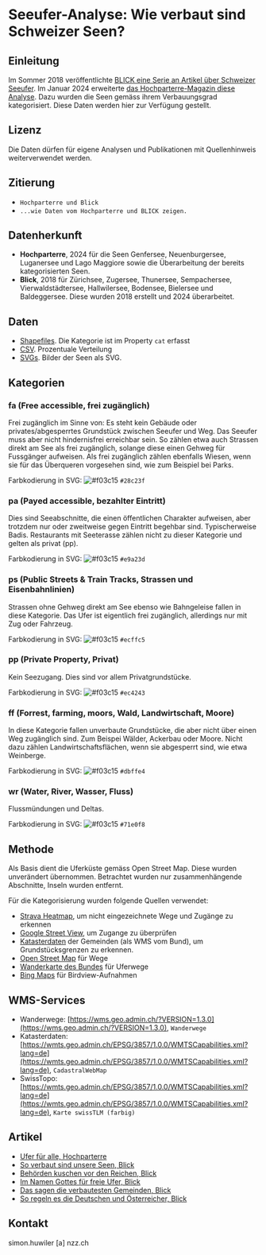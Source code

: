 # Seeufer-Analyse: Wie verbaut sind Schweizer Seen?
## Einleitung
Im Sommer 2018 veröffentlichte [BLICK eine Serie an Artikel über Schweizer Seeufer](https://www.blick.ch/storytelling/2018/seeanalyse/). Im Januar 2024 erweiterte [das Hochparterre-Magazin diese Analyse](https://www.hochparterre.ch/nachrichten/ineigenersache/hochparterre-im-januar-2024). Dazu wurden die Seen gemäss ihrem Verbauungsgrad kategorisiert. Diese Daten werden hier zur Verfügung gestellt.

## Lizenz
Die Daten dürfen für eigene Analysen und Publikationen mit Quellenhinweis weiterverwendet werden.

## Zitierung
* `Hochparterre und Blick`
* `...wie Daten vom Hochparterre und BLICK zeigen.`

## Datenherkunft
* **Hochparterre**, 2024 für die Seen Genfersee, Neuenburgersee, Luganersee und Lago Maggiore sowie die Überarbeitung der bereits kategorisierten Seen.
* **Blick**, 2018 für Zürichsee, Zugersee, Thunersee, Sempachersee, Vierwaldstädtersee, Hallwilersee, Bodensee, Bielersee und Baldeggersee. Diese wurden 2018 erstellt und 2024 überarbeitet.

## Daten
* [Shapefiles](Daten/shapefiles). Die Kategorie ist im Property `cat` erfasst
* [CSV](Daten/csv). Prozentuale Verteilung
* [SVGs](Daten/svg). Bilder der Seen als SVG.

## Kategorien
### fa (Free accessible, frei zugänglich)
Frei zugänglich im Sinne von: Es steht kein Gebäude oder privates/abgesperrtes Grundstück zwischen Seeufer und Weg. Das Seeufer muss aber nicht hindernisfrei erreichbar sein. So zählen etwa auch Strassen direkt am See als frei zugänglich, solange diese einen Gehweg für Fussgänger aufweisen. Als frei zugänglich zählen ebenfalls Wiesen, wenn sie für das Überqueren vorgesehen sind, wie zum Beispiel bei Parks.

Farbkodierung in SVG: ![#f03c15](https://placehold.co/15x15/28c23f/28c23f.png) `#28c23f`

### pa (Payed accessible, bezahlter Eintritt)
Dies sind Seeabschnitte, die einen öffentlichen Charakter aufweisen, aber trotzdem nur oder zweitweise gegen Eintritt begehbar sind. Typischerweise Badis. Restaurants mit Seeterasse zählen nicht zu dieser Kategorie und gelten als privat (pp).

Farbkodierung in SVG: ![#f03c15](https://placehold.co/15x15/e9a23d/e9a23d.png) `#e9a23d`

### ps (Public Streets & Train Tracks, Strassen und Eisenbahnlinien)
Strassen ohne Gehweg direkt am See ebenso wie Bahngeleise fallen in diese Kategorie. Das Ufer ist eigentlich frei zugänglich, allerdings nur mit Zug oder Fahrzeug.

Farbkodierung in SVG: ![#f03c15](https://placehold.co/15x15/ecffc5/ecffc5.png) `#ecffc5`

### pp (Private Property, Privat)
Kein Seezugang. Dies sind vor allem Privatgrundstücke.

Farbkodierung in SVG: ![#f03c15](https://placehold.co/15x15/ec4243/ec4243.png) `#ec4243`

### ff (Forrest, farming, moors, Wald, Landwirtschaft, Moore)
In diese Kategorie fallen unverbaute Grundstücke, die aber nicht über einen Weg zugänglich sind. Zum Beispei Wälder, Ackerbau oder Moore. Nicht dazu zählen Landwirtschaftsflächen, wenn sie abgesperrt sind, wie etwa Weinberge.

Farbkodierung in SVG: ![#f03c15](https://placehold.co/15x15/dbffe4/dbffe4.png) `#dbffe4`

### wr (Water, River, Wasser, Fluss)
Flussmündungen und Deltas.

Farbkodierung in SVG: ![#f03c15](https://placehold.co/15x15/71e0f8/71e0f8.png) `#71e0f8`

## Methode
Als Basis dient die Uferküste gemäss Open Street Map. Diese wurden unverändert übernommen. Betrachtet wurden nur zusammenhängende Abschnitte, Inseln wurden entfernt.

Für die Kategorisierung wurden folgende Quellen verwendet:
* [Strava Heatmap](https://www.strava.com/heatmap), um nicht eingezeichnete Wege und Zugänge zu erkennen
* [Google Street View](https://www.google.ch/maps/), um Zugange zu überprüfen
* [Katasterdaten](https://www.cadastre.ch/de/home.html) der Gemeinden (als WMS vom Bund), um Grundstücksgrenzen zu erkennen.
* [Open Street Map](https://www.openstreetmap.org/) für Wege
* [Wanderkarte des Bundes](https://map.geo.admin.ch/?lang=de&topic=ech&bgLayer=ch.swisstopo.pixelkarte-farbe&layers=ch.swisstopo.swisstlm3d-wanderwege&layers_opacity=0.8) für Uferwege
* [Bing Maps](https://bing.com/maps) für Birdview-Aufnahmen

## WMS-Services
* Wanderwege: [https://wms.geo.admin.ch/?VERSION=1.3.0](https://wms.geo.admin.ch/?VERSION=1.3.0), `Wanderwege`
* Katasterdaten: [https://wmts.geo.admin.ch/EPSG/3857/1.0.0/WMTSCapabilities.xml?lang=de](https://wmts.geo.admin.ch/EPSG/3857/1.0.0/WMTSCapabilities.xml?lang=de), `CadastralWebMap`
* SwissTopo: [https://wmts.geo.admin.ch/EPSG/3857/1.0.0/WMTSCapabilities.xml?lang=de](https://wmts.geo.admin.ch/EPSG/3857/1.0.0/WMTSCapabilities.xml?lang=de), `Karte swissTLM (farbig)`

##  Artikel
* [Ufer für alle, Hochparterre](https://www.hochparterre.ch/nachrichten/ineigenersache/hochparterre-im-januar-2024)
* [So verbaut sind unsere Seen, Blick](https://www.blick.ch/storytelling/2018/seeanalyse/)
* [Behörden kuschen vor den Reichen, Blick](https://www.blick.ch/interaktiv/darum-sind-viele-seeufer-nicht-zugaenglich-behoerden-kuschen-vor-den-reichen-id8802484.html)
* [Im Namen Gottes für freie Ufer, Blick](https://www.blick.ch/interaktiv/victor-von-wartburg-kaempft-fuer-offene-ufer-im-namen-gottes-fuer-freie-ufer-id8808163.html)
* [Das sagen die verbautesten Gemeinden, Blick](https://www.blick.ch/news/politik/warum-gibt-es-hier-kaum-oeffentliche-ufer-das-sagen-die-verbautesten-gemeinden-id8810289.html)
* [So regeln es die Deutschen und Österreicher, Blick](https://www.blick.ch/news/ausland/uferzugang-am-bodensee-so-regeln-es-die-deutschen-und-oesterreicher-id8756864.html)

## Kontakt
simon.huwiler [a] nzz.ch